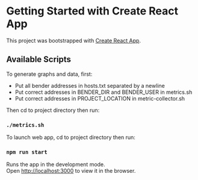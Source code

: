 # Getting Started with Create React App

This project was bootstrapped with [Create React App](https://github.com/facebook/create-react-app).

## Available Scripts

To generate graphs and data, first:
- Put all bender addresses in hosts.txt separated by a newline
- Put correct addresses in BENDER_DIR and BENDER_USER in metrics.sh
- Put correct addresses in PROJECT_LOCATION in metric-collector.sh

Then cd to project directory then run:
### `./metrics.sh`

To launch web app, cd to project directory then run:
### `npm run start`

Runs the app in the development mode.\
Open [http://localhost:3000](http://localhost:3000) to view it in the browser.